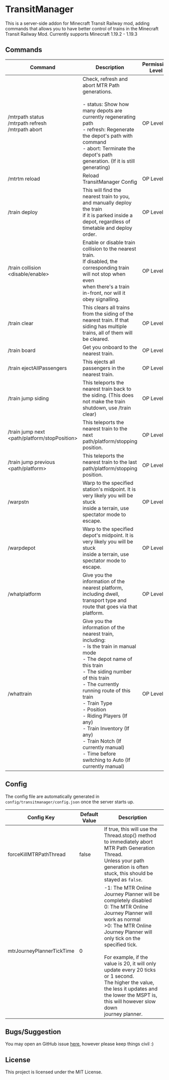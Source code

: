 # TransitManager
This is a server-side addon for Minecraft Transit Railway mod, adding commands that allows you to have better control of trains in the Minecraft Transit Railway Mod.
Currently supports Minecraft 1.19.2 - 1.19.3

## Commands
| Command                                                                         | Description                                                                                                                                                                                                                                                                                                                                                                                               | Permission Level |
|---------------------------------------------------------------------------------|-----------------------------------------------------------------------------------------------------------------------------------------------------------------------------------------------------------------------------------------------------------------------------------------------------------------------------------------------------------------------------------------------------------|------------------|
| /mtrpath status<br>/mtrpath refresh <Depot Name><br>/mtrpath abort <Depot Name> | Check, refresh and abort MTR Path generations.<br><br>- status: Show how many depots are currently regenerating path<br>- refresh: Regenerate the depot's path with command<br>- abort: Terminate the depot's path generation. (If it is still generating)                                                                                                                                                | OP Level 2       |
| /mtrtm reload                                                                   | Reload TransitManager Config                                                                                                                                                                                                                                                                                                                                                                              | OP Level 2       |
| /train deploy                                                                   | This will find the nearest train to you, and manually deploy the train<br>if it is parked inside a depot, regardless of timetable and deploy order.                                                                                                                                                                                                                                                       | OP Level 2       |
| /train collision <disable/enable>                                               | Enable or disable train collision to the nearest train.<br>If disabled, the corresponding train will not stop when even<br>when there's a train in-front, nor will it obey signalling.                                                                                                                                                                                                                    | OP Level 2       |
| /train clear                                                                    | This clears all trains from the siding of the nearest train. If that siding has multiple trains, all of them will be cleared.                                                                                                                                                                                                                                                                             | OP Level 2       |
| /train board                                                                    | Get you onboard to the nearest train.                                                                                                                                                                                                                                                                                                                                                                     | OP Level 2       |
| /train ejectAllPassengers                                                       | This ejects all passengers in the nearest train.                                                                                                                                                                                                                                                                                                                                                          | OP Level 2       |
| /train jump siding                                                              | This teleports the nearest train back to the siding. (This does not make the train shutdown, use /train clear)                                                                                                                                                                                                                                                                                            | OP Level 2       |
| /train jump next <path/platform/stopPosition>                                   | This teleports the nearest train to the next path/platform/stopping position.                                                                                                                                                                                                                                                                                                                             | OP Level 2       |
| /train jump previous <path/platform>                                            | This teleports the nearest train to the last path/platform/stopping position.                                                                                                                                                                                                                                                                                                                             | OP Level 2       |
| /warpstn <Station Name>                                                         | Warp to the specified station's midpoint. It is very likely you will be stuck<br>inside a terrain, use spectator mode to escape.                                                                                                                                                                                                                                                                          | OP Level 2       |
| /warpdepot <Depot Name>                                                         | Warp to the specified depot's midpoint. It is very likely you will be stuck<br>inside a terrain, use spectator mode to escape.                                                                                                                                                                                                                                                                            | OP Level 2       |
| /whatplatform                                                                   | Give you the information of the nearest platform, including dwell,<br>transport type and route that goes via that platform.                                                                                                                                                                                                                                                                               | OP Level 2       |
| /whattrain                                                                      | Give you the information of the nearest train, including:<br>- Is the train in manual mode<br>- The depot name of this train<br>- The siding number of this train<br>- The currently running route of this train<br>- Train Type<br>- Position<br>- Riding Players (If any)<br>- Train Inventory (If any)<br>- Train Notch (If currently manual)<br>- Time before switching to Auto (If currently manual) | OP Level 2       |

## Config
The config file are automatically generated in `config/transitmanager/config.json` once the server starts up.

| Config Key                | Default Value | Description                                                                                                                                                                                                                                                                                                                                                                                                         |
|---------------------------|---------------|---------------------------------------------------------------------------------------------------------------------------------------------------------------------------------------------------------------------------------------------------------------------------------------------------------------------------------------------------------------------------------------------------------------------|
| forceKillMTRPathThread    | false         | If true, this will use the Thread.stop() method to immediately abort MTR Path Generation Thread.<br>Unless your path generation is often stuck, this should be stayed as `false`.                                                                                                                                                                                                                                   |
| mtrJourneyPlannerTickTime | 0             | -1: The MTR Online Journey Planner will be completely disabled<br>0: The MTR Online Journey Planner will work as normal<br>>0: The MTR Online Journey Planner will only tick on the specified tick.<br><br>For example, if the value is 20, it will only update every 20 ticks or 1 second.<br>The higher the value, the less it updates and the lower the MSPT is, this will however slow down<br>journey planner. |

## Bugs/Suggestion
You may open an GitHub issue [here](https://github.com/DistrictOfJoban/TransitManager/issues), however please keep things civil :)

## License
This project is licensed under the MIT License.